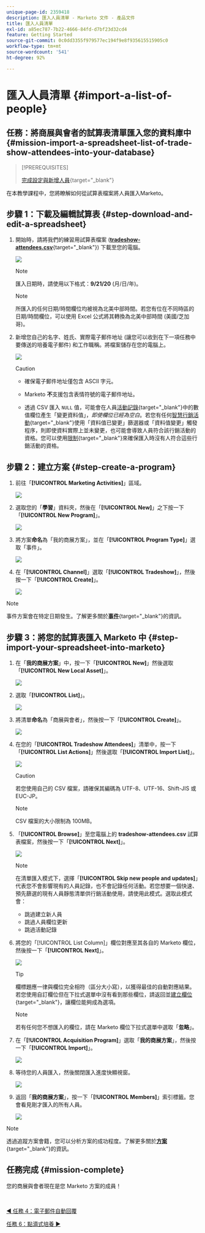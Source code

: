 ```yaml
---
unique-page-id: 2359418
description: 匯入人員清單 - Marketo 文件 - 產品文件
title: 匯入人員清單
exl-id: a85ec787-7b22-4666-84fd-d7bf23d32cd4
feature: Getting Started
source-git-commit: 0c0dd3355f979577ec194f9e8f935615515905c0
workflow-type: tm+mt
source-wordcount: '541'
ht-degree: 92%

---
```


# 匯入人員清單 {#import-a-list-of-people}

## 任務：將商展與會者的試算表清單匯入您的資料庫中 {#mission-import-a-spreadsheet-list-of-trade-show-attendees-into-your-database}

>[!PREREQUISITES]
>
>[完成設定與新增人員](/help/marketo/getting-started/quick-wins/get-set-up-and-add-a-person.md){target="_blank"}

在本教學課程中，您將瞭解如何從試算表檔案將人員匯入Marketo。

## 步驟 1：下載及編輯試算表 {#step-download-and-edit-a-spreadsheet}

1. 開始時，請將我們的練習用試算表檔案 ([**tradeshow-attendees.csv**](/help/marketo/getting-started/assets/tradeshow-attendees.csv){target="_blank"}) 下載至您的電腦。

   ![](assets/import-a-list-of-people-1.png)

   >[!NOTE]
   >
   >匯入日期時，請使用以下格式：**9/21/20** (月/日/年)。

   >[!NOTE]
   >
   >所匯入的任何日期/時間欄位均被視為北美中部時間。若您有位在不同時區的日期/時間欄位，可以使用 Excel 公式將其轉換為北美中部時間 (美國/芝加哥)。

1. 新增您自己的名字、姓氏、實際電子郵件地址 (讓您可以收到在下一項任務中要傳送的培養電子郵件) 和工作職稱。將檔案儲存在您的電腦上。

   ![](assets/import-a-list-of-people-2.png)

   >[!CAUTION]
   >
   >* 確保電子郵件地址僅包含 ASCII 字元。
   >
   >* Marketo **不**&#x200B;支援包含表情符號的電子郵件地址。
   >
   >* 透過 CSV 匯入 `NULL` 值，可能會在人員[活動記錄](/help/marketo/product-docs/core-marketo-concepts/smart-lists-and-static-lists/managing-people-in-smart-lists/locate-the-activity-log-for-a-person.md){target="_blank"}中的數值欄位產生「變更資料值」，_即使欄位已經為空白_。若您有任何[智慧行銷活動](/help/marketo/product-docs/core-marketo-concepts/smart-campaigns/understanding-smart-campaigns.md){target="_blank"}使用「資料值已變更」篩選器或「資料值變更」觸發程序，則即使資料實際上並未變更，也可能會導致人員符合該行銷活動的資格。您可以使用[限制](/help/marketo/product-docs/core-marketo-concepts/smart-lists-and-static-lists/using-smart-lists/add-a-constraint-to-a-smart-list-filter.md){target="_blank"}來確保匯入時沒有人符合這些行銷活動的資格。

## 步驟 2：建立方案 {#step-create-a-program}

1. 前往「**[!UICONTROL Marketing Activities]**」區域。

   ![](assets/import-a-list-of-people-3.png)

1. 選取您的「**學習**」資料夾，然後在「**[!UICONTROL New]**」之下按一下「**[!UICONTROL New Program]**」。

   ![](assets/import-a-list-of-people-4.png)

1. 將方案&#x200B;**命名**&#x200B;為「我的商展方案」，並在「**[!UICONTROL Program Type]**」選取「事件」。

   ![](assets/import-a-list-of-people-5.png)

1. 在「**[!UICONTROL Channel]**」選取「**[!UICONTROL Tradeshow]**」，然後按一下「**[!UICONTROL Create]**」。

   ![](assets/import-a-list-of-people-6.png)

>[!NOTE]
>
>事件方案會在特定日期發生。了解更多關於&#x200B;[**事件**](/help/marketo/product-docs/demand-generation/events/understanding-events/understanding-event-programs.md){target="_blank"}&#x200B;的資訊。

## 步驟 3：將您的試算表匯入 Marketo 中 {#step-import-your-spreadsheet-into-marketo}

1. 在「**我的商展方案**」中，按一下「**[!UICONTROL New]**」然後選取「**[!UICONTROL New Local Asset]**」。

   ![](assets/import-a-list-of-people-7.png)

1. 選取「**[!UICONTROL List]**」。

   ![](assets/import-a-list-of-people-8.png)

1. 將清單&#x200B;**命名**&#x200B;為「商展與會者」，然後按一下「**[!UICONTROL Create]**」。

   ![](assets/import-a-list-of-people-9.png)

1. 在您的「**[!UICONTROL Tradeshow Attendees]**」清單中，按一下「**[!UICONTROL List Actions]**」然後選取「**[!UICONTROL Import List]**」。

   ![](assets/import-a-list-of-people-10.png)

   >[!CAUTION]
   >
   >若您使用自己的 CSV 檔案，請確保其編碼為 UTF-8、UTF-16、Shift-JIS 或 EUC-JP。

   >[!NOTE]
   >
   >CSV 檔案的大小限制為 100MB。

1. 「**[!UICONTROL Browse]**」至您電腦上的 **tradeshow-attendees.csv** 試算表檔案，然後按一下「**[!UICONTROL Next]**」。

   ![](assets/import-a-list-of-people-11.png)

   >[!NOTE]
   >
   >在清單匯入模式下，選擇「**[!UICONTROL Skip new people and updates]**」代表您不會影響現有的人員記錄，也不會記錄任何活動。若您想要一個快速、預先篩選的現有人員靜態清單供行銷活動使用，請使用此模式。選取此模式會：
   >
   > * 跳過建立新人員
   > * 跳過人員欄位更新
   > * 跳過活動記錄

1. 將您的「[!UICONTROL List Column]」欄位對應至其各自的 Marketo 欄位，然後按一下「**[!UICONTROL Next]**」。

   ![](assets/import-a-list-of-people-12.png)

   >[!TIP]
   >
   >欄標題應一律與欄位完全相符（區分大小寫），以獲得最佳的自動對應結果。 若您使用自訂欄位但在下拉式選單中沒有看到那些欄位，請返回並[建立欄位](/help/marketo/product-docs/administration/field-management/create-a-custom-field-in-marketo.md){target="_blank"}，讓欄位能夠成為選項。

   >[!NOTE]
   >
   >若有任何您不想匯入的欄位，請在 Marketo 欄位下拉式選單中選取「**忽略**」。

1. 在「**[!UICONTROL Acquisition Program]**」選取「**我的商展方案**」，然後按一下「**[!UICONTROL Import]**」。

   ![](assets/import-a-list-of-people-13.png)

1. 等待您的人員匯入，然後關閉匯入進度快顯視窗。

   ![](assets/import-a-list-of-people-14.png)

1. 返回「**我的商展方案**」，按一下「**[!UICONTROL Members]**」索引標籤。您會看見剛才匯入的所有人員。

   ![](assets/import-a-list-of-people-15.png)

>[!NOTE]
>
>透過追蹤方案會籍，您可以分析方案的成功程度。了解更多關於&#x200B;[**方案**](/help/marketo/product-docs/core-marketo-concepts/programs/creating-programs/understanding-programs.md){target="_blank"}&#x200B;的資訊。

## 任務完成 {#mission-complete}

您的商展與會者現在是您 Marketo 方案的成員！

<br>

[◄ 任務 4：電子郵件自動回覆](/help/marketo/getting-started/quick-wins/email-auto-response.md)

[任務 6：點滴式培養 ►](/help/marketo/getting-started/quick-wins/drip-drip-nurture.md)
